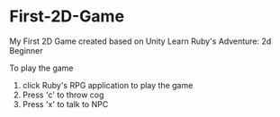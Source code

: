 # First-2D-Game

My First 2D Game created based on Unity Learn Ruby's Adventure: 2d Beginner

To play the game 
1) click Ruby's RPG application to play the game
2) Press 'c' to throw cog 
3) Press 'x' to talk to NPC

